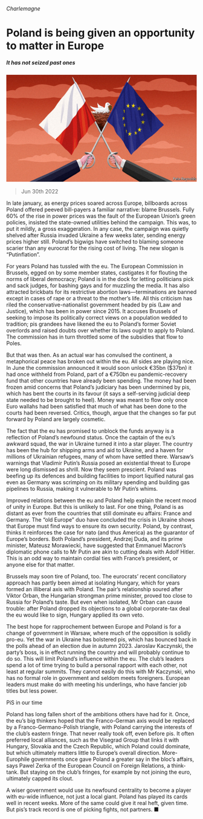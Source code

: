 ###### Charlemagne

# Poland is being given an opportunity to matter in Europe 

##### It has not seized past ones 

![image](images/20220702_EUD000.jpg) 

> Jun 30th 2022 

In late january, as energy prices soared across Europe, billboards across Poland offered peeved bill-payers a familiar narrative: blame Brussels. Fully 60% of the rise in power prices was the fault of the European Union’s green policies, insisted the state-owned utilities behind the campaign. This was, to put it mildly, a gross exaggeration. In any case, the campaign was quietly shelved after Russia invaded Ukraine a few weeks later, sending energy prices higher still. Poland’s bigwigs have switched to blaming someone scarier than any eurocrat for the rising cost of living. The new slogan is “Putinflation”.

For years Poland has tussled with the eu. The European Commission in Brussels, egged on by some member states, castigates it for flouting the norms of liberal democracy; Poland is in the dock for letting politicians pick and sack judges, for bashing gays and for muzzling the media. It has also attracted brickbats for its restrictive abortion laws—terminations are banned except in cases of rape or a threat to the mother’s life. All this criticism has riled the conservative-nationalist government headed by pis (Law and Justice), which has been in power since 2015. It accuses Brussels of seeking to impose its politically correct views on a population wedded to tradition; pis grandees have likened the eu to Poland’s former Soviet overlords and raised doubts over whether its laws ought to apply to Poland. The commission has in turn throttled some of the subsidies that flow to Poles.

But that was then. As an actual war has convulsed the continent, a metaphorical peace has broken out within the eu. All sides are playing nice. In June the commission announced it would soon unlock €35bn ($37bn) it had once withheld from Poland, part of a €750bn eu pandemic-recovery fund that other countries have already been spending. The money had been frozen amid concerns that Poland’s judiciary has been undermined by pis, which has bent the courts in its favour (it says a self-serving judicial deep state needed to be brought to heel). Money was meant to flow only once Euro wallahs had been satisfied that much of what has been done to the courts had been reversed. Critics, though, argue that the changes so far put forward by Poland are largely cosmetic.

The fact that the eu has promised to unblock the funds anyway is a reflection of Poland’s newfound status. Once the captain of the eu’s awkward squad, the war in Ukraine turned it into a star player. The country has been the hub for shipping arms and aid to Ukraine, and a haven for millions of Ukrainian refugees, many of whom have settled there. Warsaw’s warnings that Vladimir Putin’s Russia posed an existential threat to Europe were long dismissed as shrill. Now they seem prescient. Poland was beefing up its defences and building facilities to import liquified natural gas even as Germany was scrimping on its military spending and building gas pipelines to Russia, making it vulnerable to Mr Putin’s whims.

Improved relations between the eu and Poland help explain the recent mood of unity in Europe. But this is unlikely to last. For one thing, Poland is as distant as ever from the countries that still dominate eu affairs: France and Germany. The “old Europe” duo have concluded the crisis in Ukraine shows that Europe must find ways to ensure its own security. Poland, by contrast, thinks it reinforces the case for nato (and thus America) as the guarantor of Europe’s borders. Both Poland’s president, Andrzej Duda, and its prime minister, Mateusz Morawiecki, have suggested that Emmanuel Macron’s diplomatic phone calls to Mr Putin are akin to cutting deals with Adolf Hitler. This is an odd way to maintain cordial ties with France’s president, or anyone else for that matter. 

Brussels may soon tire of Poland, too. The eurocrats’ recent conciliatory approach has partly been aimed at isolating Hungary, which for years formed an illiberal axis with Poland. The pair’s relationship soured after Viktor Orban, the Hungarian strongman prime minister, proved too close to Russia for Poland’s taste. But even when isolated, Mr Orban can cause trouble: after Poland dropped its objections to a global corporate-tax deal the eu would like to sign, Hungary applied its own veto. 

The best hope for rapprochement between Europe and Poland is for a change of government in Warsaw, where much of the opposition is solidly pro-eu. Yet the war in Ukraine has bolstered pis, which has bounced back in the polls ahead of an election due in autumn 2023. Jaroslav Kaczynski, the party’s boss, is in effect running the country and will probably continue to do so. This will limit Poland’s influence within the eu. The club’s leaders spend a lot of time trying to build a personal rapport with each other, not least at regular summits. They cannot easily do this with Mr Kaczynski, who has no formal role in government and seldom meets foreigners. European leaders must make do with meeting his underlings, who have fancier job titles but less power. 

PiS in our time

Poland has long fallen short of the ambitions others have had for it. Once, the eu’s big thinkers hoped that the Franco-German axis would be replaced by a Franco-Germano-Polish triangle, with Poland carrying the interests of the club’s eastern fringe. That never really took off, even before pis. It often preferred local alliances, such as the Visegrad Group that links it with Hungary, Slovakia and the Czech Republic, which Poland could dominate, but which ultimately matters little to Europe’s overall direction. More-Europhile governments once gave Poland a greater say in the bloc’s affairs, says Pawel Zerka of the European Council on Foreign Relations, a think-tank. But staying on the club’s fringes, for example by not joining the euro, ultimately capped its clout. 

A wiser government would use its newfound centrality to become a player with eu-wide influence, not just a local giant. Poland has played its cards well in recent weeks. More of the same could give it real heft, given time. But pis’s track record is one of picking fights, not partners. ■





